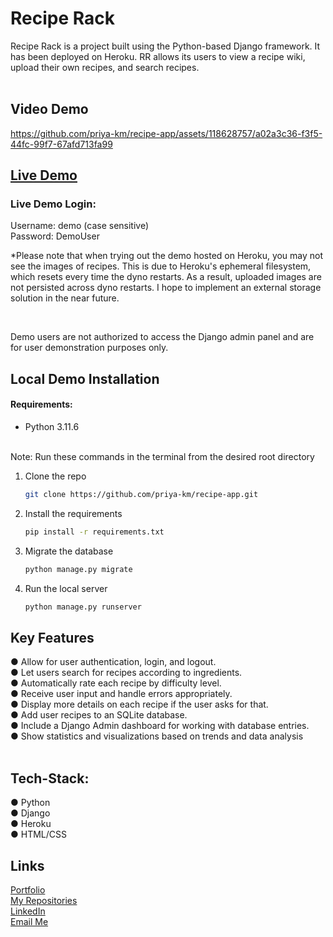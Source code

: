 # Recipe Rack

<p>Recipe Rack is a project built using the Python-based Django framework. It has been deployed on Heroku. RR allows its users to view a recipe wiki, upload their own recipes, and search recipes.<br>
<br>
<h2>Video Demo</h2>


https://github.com/priya-km/recipe-app/assets/118628757/a02a3c36-f3f5-44fc-99f7-67afd713fa99

## [Live Demo](https://github.com/priya-km?tab=repositories "RR Live Demo")
### Live Demo Login:
Username: demo (case sensitive)<br>
Password: DemoUser
<br>
<p>*Please note that when trying out the demo hosted on Heroku, you may not see the images of recipes. This is due to Heroku's ephemeral filesystem, which resets every time the dyno restarts. As a result, uploaded images are not persisted across dyno restarts. I hope to implement an external storage solution in the near future.</p>
<br>
<p>Demo users are not authorized to access the Django admin panel and are for user demonstration purposes only.</p>

## Local Demo Installation
#### Requirements:
- Python 3.11.6
<br>
Note: Run these commands in the terminal from the desired root directory

1. Clone the repo
   ```sh
   git clone https://github.com/priya-km/recipe-app.git
   ```
2. Install the requirements
   ```sh
   pip install -r requirements.txt
   ```
3. Migrate the database
   ```sh
   python manage.py migrate
   ```
3. Run the local server
   ```sh
   python manage.py runserver
   ```
<h2>Key Features</h2>
● Allow for user authentication, login, and logout.<br>
● Let users search for recipes according to ingredients.<br>
● Automatically rate each recipe by difficulty level.<br>
● Receive user input and handle errors appropriately.<br>
● Display more details on each recipe if the user asks for that.<br>
● Add user recipes to an SQLite database.<br>
● Include a Django Admin dashboard for working with database entries.<br>
● Show statistics and visualizations based on trends and data analysis<br>
<br>

## Tech-Stack:
● Python<br>
● Django<br>
● Heroku<br>
● HTML/CSS<br>


<h2>Links</h2>

[Portfolio](https://priya-km.github.io/portfolio "Portfolio")
<br>
[My Repositories](https://github.com/priya-km?tab=repositories "My Repositories")<br>
[LinkedIn](https://www.linkedin.com/in/priyamaharban/ "LinkedIn")<br>
[Email Me](mailto:priyakmaharban@gmail.com?subject=Hi% "Hi!")
